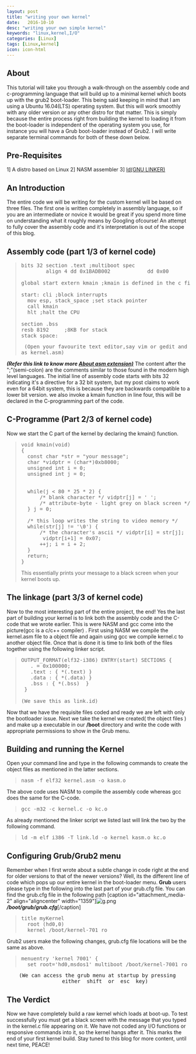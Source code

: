 ```yaml
---
layout: post
title: "writing your own kernel"
date:   2016-10-10
desc: "writing your own simple kernel"
keywords: "linux,kernel,I/O"
categories: [Linux]
tags: [Linux,kernel]
icon: icon-html
---
```


## **About**

This tutorial will take you through a walk-through on the assembly code and c-programming language that will build up to a minimal kernel which boots up with the grub2 boot-loader. This being said keeping in mind that I am using a Ubuntu 16.04(LTS) operating system. But this will work smoothly with any older version or any other distro for that matter. This is simply because the entire process right from building the kernel to loading it from the boot-loader is independent of the operating system you use, for instance you will have a Grub boot-loader instead of Grub2\. I will write separate terminal commands for both of these down below.

## **Pre-Requisites**

1] A distro based on Linux 2] NASM assembler 3] [Id(GNU LINKER)](https://linux.die.net/man/1/ld)

## An Introduction

The entire code we will be writing for the custom kernel will be based on three files. The first one is written completely in assembly language, so if you are an intermediate or novice it would be great if you spend more time on understanding what it roughly means by Googling ofcourse! An attempt to fully cover the assembly code and it's interpretation is out of the scope of this blog.

## Assembly code (part 1/3 of kernel code)

> <pre class="prettyprint lang-asm prettyprinted"><span class="pln">bits</span> <span class="lit">32</span> <span class="pln">section</span> <span class="pun">.</span><span class="pln">text</span> <span class="pun">;</span><span class="pln">multiboot spec
>         align</span> <span class="lit">4</span> <span class="pln">dd</span> <span class="lit">0x1BADB002</span>            <span class="pln">dd</span> <span class="lit">0x00</span>                  <span class="pln">dd</span> <span class="pun">-</span> <span class="pun">(</span><span class="lit">0x1BADB002</span> <span class="pun">+</span> <span class="lit">0x00</span><span class="pun">)</span>
>
> <span class="kwd">global</span> <span class="pln">start</span> <span class="kwd">extern</span> <span class="pln">kmain</span> <span class="pun">;</span><span class="pln">kmain</span> <span class="kwd">is</span> <span class="kwd">defined</span> <span class="kwd">in</span> <span class="pln">the c file
>
> start</span><span class="pun">:</span> <span class="pln">cli</span> <span class="pun">;</span><span class="pln">block interrupts
>   mov esp</span><span class="pun">,</span> <span class="pln">stack_space</span> <span class="pun">;</span><span class="kwd">set</span> <span class="pln">stack pointer
>   call kmain
>   hlt</span> <span class="pun">;</span><span class="pln">halt the CPU
>
> section</span> <span class="pun">.</span><span class="pln">bss
> resb</span> <span class="lit">8192</span>		<span class="pun">;</span><span class="lit">8KB</span> <span class="kwd">for</span> <span class="pln">stack
> stack_space</span><span class="pun">:</span></pre>
>
> <pre class="prettyprint lang-asm prettyprinted"> <span class="pun">(Open your favourite text editor,say vim or gedit and save this file
> as kernel.asm)</span> </pre>

**_(Refer this link to know more [About asm extension)](http://www.reviversoft.com/file-extensions/asm)_** The content after the ";"(semi-colon) are the comments similar to those found in the modern high level languages. The initial line of assembly code starts with bits 32 indicating it's a directive for a 32 bit system, but my post claims to work even for a 64bit system, this is because they are backwards compatible to a lower bit version. we also invoke a kmain function in line four, this will be declared in the C-programming part of the code.

## C-Programme (Part 2/3 of kernel code)

Now we start the C part of the kernel by declaring the kmain() function.

> <pre class="prettyprint lang-c prettyprinted"><span class="kwd">void</span> <span class="pln">kmain</span><span class="pun">(</span><span class="kwd">void</span><span class="pun">)</span>
> <span class="pun">{</span>
> 	<span class="kwd">const</span> <span class="kwd">char</span> <span class="pun">*</span><span class="pln">str</span> <span class="pun">=</span> <span class="str">"your message"</span><span class="pun">;</span>
> 	<span class="kwd">char</span> <span class="pun">*</span><span class="pln">vidptr</span> <span class="pun">=</span> <span class="pun">(</span><span class="kwd">char</span><span class="pun">*)</span><span class="lit">0xb8000</span><span class="pun">;</span> 	
> 	<span class="kwd">unsigned</span> <span class="typ">int</span> <span class="pln">i</span> <span class="pun">=</span> <span class="lit">0</span><span class="pun">;</span>
> 	<span class="kwd">unsigned</span> <span class="typ">int</span> <span class="pln">j</span> <span class="pun">=</span> <span class="lit">0</span><span class="pun">;</span>
>
> 	
> 	<span class="kwd">while</span><span class="pun">(</span><span class="pln">j</span> <span class="pun"><</span> <span class="lit">80</span> <span class="pun">*</span> <span class="lit">25</span> <span class="pun">*</span> <span class="lit">2</span><span class="pun">)</span> <span class="pun">{</span>
> 		<span class="com">/* blank character */</span> <span class="pln">vidptr</span><span class="pun">[</span><span class="pln">j</span><span class="pun">]</span> <span class="pun">=</span> <span class="str">' '</span><span class="pun">;</span>
> 		<span class="com">/* attribute-byte - light grey on black screen */</span> <span class="pln">vidptr</span><span class="pun">[</span><span class="pln">j</span><span class="pun">+</span><span class="lit">1</span><span class="pun">]</span> <span class="pun">=</span> <span class="lit">0x07</span><span class="pun">;</span> <span class="pln">j</span> <span class="pun">=</span> <span class="pln">j</span> <span class="pun">+</span> <span class="lit">2</span><span class="pun">;</span>
> 	<span class="pun">}</span> <span class="pln">j</span> <span class="pun">=</span> <span class="lit">0</span><span class="pun">;</span>
>
> 	<span class="com">/* this loop writes the string to video memory */</span>
> 	<span class="kwd">while</span><span class="pun">(</span><span class="pln">str</span><span class="pun">[</span><span class="pln">j</span><span class="pun">]</span> <span class="pun">!=</span> <span class="str">'\0'</span><span class="pun">)</span> <span class="pun">{</span>
> 		<span class="com">/* the character's ascii */</span> <span class="pln">vidptr</span><span class="pun">[</span><span class="pln">i</span><span class="pun">]</span> <span class="pun">=</span> <span class="pln">str</span><span class="pun">[</span><span class="pln">j</span><span class="pun">];</span>
> 		 <span class="pln">vidptr</span><span class="pun">[</span><span class="pln">i</span><span class="pun">+</span><span class="lit">1</span><span class="pun">]</span> <span class="pun">=</span> <span class="lit">0x07</span><span class="pun">;</span>
> 		<span class="pun">++</span><span class="pln">j</span><span class="pun">;</span> <span class="pln">i</span> <span class="pun">=</span> <span class="pln">i</span> <span class="pun">+</span> <span class="lit">2</span><span class="pun">;</span>
> 	<span class="pun">}</span>
> 	<span class="kwd">return</span><span class="pun">;</span>
> <span class="pun">}</span> </pre>
>
> This essentially prints your message to a black screen when your kernel boots up.

## The linkage (part 3/3 of kernel code)

Now to the most interesting part of the entire project, the end! Yes the last part of building your kernel is to link both the assembly code and the C-code that we wrote earlier. This is were NASM and gcc come into the picture(gcc is a c/c++ compiler) . First using NASM we compile the kernel.asm file to a object file and again using gcc we compile kernel.c to another object file. Once that is done it is time to link both of the files together using the following linker script.

> <pre class="prettyprint lang-ld prettyprinted"><span class="pln">OUTPUT_FORMAT</span><span class="pun">(</span><span class="pln">elf32</span><span class="pun">-</span><span class="pln">i386</span><span class="pun">)</span> <span class="pln">ENTRY</span><span class="pun">(</span><span class="pln">start</span><span class="pun">)</span> <span class="pln">SECTIONS</span> <span class="pun">{</span>
>    <span class="pun">.</span> <span class="pun">=</span> <span class="lit">0x100000</span><span class="pun">;</span>
>    <span class="pun">.</span><span class="pln">text</span> <span class="pun">:</span> <span class="pun">{</span> <span class="pun">*(.</span><span class="pln">text</span><span class="pun">)</span> <span class="pun">}</span>
>    <span class="pun">.</span><span class="pln">data</span> <span class="pun">:</span> <span class="pun">{</span> <span class="pun">*(.</span><span class="pln">data</span><span class="pun">)</span> <span class="pun">}</span>
>    <span class="pun">.</span><span class="pln">bss</span> <span class="pun">:</span> <span class="pun">{</span> <span class="pun">*(.</span><span class="pln">bss</span><span class="pun">)</span>  <span class="pun">}</span>
>  <span class="pun">}
>
> (We save this as link.id)</span></pre>

Now that we have the requisite files coded and ready we are left with only the bootloader issue. Next we take the kernel we created( the object files ) and make up a executable in our **/boot** directory and write the code with appropriate permissions to show in the Grub menu.

## Building and running the Kernel

Open your command line and type in the following commands to create the object files as mentioned in the latter sections.

> <pre class="prettyprint lang-sh prettyprinted"><span class="pln">nasm</span> <span class="pun">-</span><span class="pln">f elf32 kernel</span><span class="pun">.</span><span class="pln">asm</span> <span class="pun">-</span><span class="pln">o kasm</span><span class="pun">.</span><span class="pln">o</span> </pre>

The above code uses NASM to compile the assembly code whereas gcc does the same for the C-code.

> <pre class="prettyprint lang-sh prettyprinted"><span class="pln">gcc</span> <span class="pun">-</span><span class="pln">m32</span> <span class="pun">-</span><span class="pln">c kernel</span><span class="pun">.</span><span class="pln">c</span> <span class="pun">-</span><span class="pln">o kc</span><span class="pun">.</span><span class="pln">o</span></pre>

As already mentioned the linker script we listed last will link the two by the following command.

> <pre class="prettyprint lang-sh prettyprinted"><span class="pln">ld</span> <span class="pun">-</span><span class="pln">m elf_i386</span> <span class="pun">-</span><span class="pln">T link</span><span class="pun">.</span><span class="pln">ld</span> <span class="pun">-</span><span class="pln">o kernel kasm</span><span class="pun">.</span><span class="pln">o kc</span><span class="pun">.</span><span class="pln">o</span></pre>

## Configuring Grub/Grub2 menu

Remember when I first wrote about a subtle change in code right at the end for older versions to that of the newer versions? Well, its the different line of code which pops up our entire kernel in the boot-loader menu. **Grub** users please type in the following into the last part of your grub.cfg file. You can find the grub.cfg file in the following path [caption id="attachment_media-2" align="aligncenter" width="1359"]![g.png](https://rahulkrishnanlive.files.wordpress.com/2016/11/g.png) _**/boot/grub/grub.cfg**_[/caption]

> <pre>title myKernel
> 	root (hd0,0)
> 	kernel /boot/kernel-701 ro</pre>

Grub2 users make the following changes, grub.cfg file locations will be the same as above.

> <pre class="prettyprint prettyprinted"><span class="pln">menuentry</span> <span class="str">'kernel 7001'</span> <span class="pun">{</span>
> 	<span class="kwd">set</span> <span class="pln">root</span><span class="pun">=</span><span class="str">'hd0,msdos1'</span> <span class="pln">multiboot</span> <span class="pun">/</span><span class="pln">boot</span><span class="pun">/</span><span class="pln">kernel</span><span class="pun">-</span><span class="lit">7001</span> <span class="pln">ro</span> <span class="pun">}</span></pre>

<pre>    (We can access the grub menu at startup by pressing
                  either _shift_ or _esc_ key)</pre>

## The Verdict

Now we have completely build a raw kernel which loads at boot-up. To test successfully you must get a black screen with the message that you typed in the kernel.c file appearing on it. We have not coded any I/O functions or responsive commands into it, so the kernel hangs after it. This marks the end of your first kernel build. Stay tuned to this blog for more content, until next time, PEACE!
